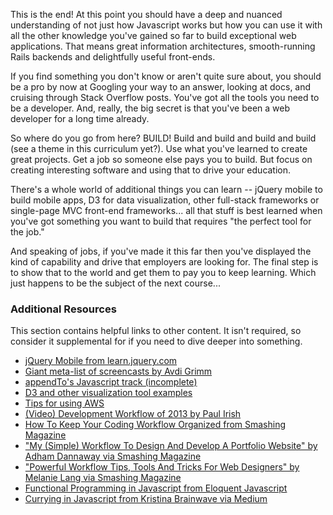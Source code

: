 This is the end! At this point you should have a deep and nuanced understanding of not just how Javascript works but how you can use it with all the other knowledge you've gained so far to build exceptional web applications. That means great information architectures, smooth-running Rails backends and delightfully useful front-ends.

If you find something you don't know or aren't quite sure about, you should be a pro by now at Googling your way to an answer, looking at docs, and cruising through Stack Overflow posts.  You've got all the tools you need to be a developer.  And, really, the big secret is that you've been a web developer for a long time already.

So where do you go from here?  BUILD!  Build and build and build and build (see a theme in this curriculum yet?).  Use what you've learned to create great projects.  Get a job so someone else pays you to build.  But focus on creating interesting software and using that to drive your education.

There's a whole world of additional things you can learn -- jQuery mobile to build mobile apps, D3 for data visualization, other full-stack frameworks or single-page MVC front-end frameworks... all that stuff is best learned when you've got something you want to build that requires "the perfect tool for the job."

And speaking of jobs, if you've made it this far then you've displayed the kind of capability and drive that employers are looking for.  The final step is to show that to the world and get them to pay you to keep learning.  Which just happens to be the subject of the next course...


### Additional Resources
This section contains helpful links to other content. It isn't required, so consider it supplemental for if you need to dive deeper into something.

* [jQuery Mobile from learn.jquery.com](http://learn.jquery.com/jquery-mobile/)
* [Giant meta-list of screencasts by Avdi Grimm](http://devblog.avdi.org/2013/06/21/a-list-of-programming-screencast-series/)
* [appendTo's Javascript track (incomplete)](http://learn.appendto.com/lesson/javascript-101)
* [D3 and other visualization tool examples](http://tributary.io)
* [Tips for using AWS](http://wblinks.com/notes/aws-tips-i-wish-id-known-before-i-started/)
* [(Video) Development Workflow of 2013 by Paul Irish](http://www.youtube.com/watch?v=f7AU2Ozu8eo)
* [How To Keep Your Coding Workflow Organized from Smashing Magazine](http://coding.smashingmagazine.com/2011/01/19/cleaning-up-the-mess-how-to-keep-your-coding-workflow-organized/)
* ["My (Simple) Workflow To Design And Develop A Portfolio Website" by Adham Dannaway via Smashing Magazine](http://www.smashingmagazine.com/2013/06/25/workflow-design-develop-modern-portfolio-website/)
* ["Powerful Workflow Tips, Tools And Tricks For Web Designers" by Melanie Lang via Smashing Magazine](http://www.smashingmagazine.com/2013/10/02/powerful-workflow-tips-tools-and-tricks-for-web-designers/)
* [Functional Programming in Javascript from Eloquent Javascript](http://eloquentjavascript.net/chapter6.html)
* [Currying in Javascript from Kristina Brainwave via Medium](https://medium.com/p/ce6da2d324fe)
